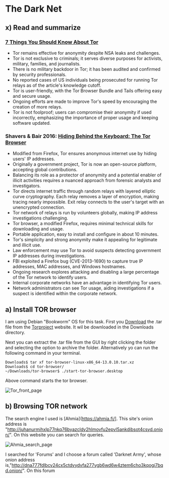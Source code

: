 # The Dark Net

## x) Read and summarize

### [7 Things You Should Know About Tor](https://www.eff.org/deeplinks/2014/07/7-things-you-should-know-about-tor)

* Tor remains effective for anonymity despite NSA leaks and challenges.
* Tor is not exclusive to criminals; it serves diverse purposes for activists, military, families, and journalists.
* There is no military backdoor in Tor; it has been audited and confirmed by security professionals.
* No reported cases of US individuals being prosecuted for running Tor relays as of the article's knowledge cutoff.
* Tor is user-friendly, with the Tor Browser Bundle and Tails offering easy and secure usage.
* Ongoing efforts are made to improve Tor's speed by encouraging the creation of more relays.
* Tor is not foolproof; users can compromise their anonymity if used incorrectly, emphasizing the importance of proper usage and keeping software updated.

### Shavers & Bair 2016: [Hiding Behind the Keyboard: The Tor Browser](https://learning.oreilly.com/library/view/hiding-behind-the/9780128033524/XHTML/B9780128033401000021/B9780128033401000021.xhtml#s0010)

* Modified from Firefox, Tor ensures anonymous internet use by hiding users' IP addresses.
* Originally a government project, Tor is now an open-source platform, accepting global contributions.
* Balancing its role as a protector of anonymity and a potential enabler of illicit activities requires a nuanced approach from forensic analysts and investigators.
* Tor directs internet traffic through random relays with layered elliptic curve cryptography. Each relay removes a layer of encryption, making tracing nearly impossible. Exit relay connects to the user's target with an unencrypted connection.
* Tor network of relays is run by volunteers globally, making IP address investigations challenging.
* Tor browser, a modified Firefox, requires minimal technical skills for downloading and usage.
* Portable application, easy to install and configure in about 10 minutes.
* Tor's simplicity and strong anonymity make it appealing for legitimate and illicit use.
* Law enforcement may use Tor to avoid suspects detecting government IP addresses during investigations.
* FBI exploited a Firefox bug (CVE-2013-1690) to capture true IP addresses, MAC addresses, and Windows hostnames.
* Ongoing research explores attacking and disabling a large percentage of the Tor network to identify users.
* Internal corporate networks have an advantage in identifying Tor users.
* Network administrators can see Tor usage, aiding investigations if a suspect is identified within the corporate network.

## a) Install TOR browser 
I am using Debian "Bookworm" OS for this task. First you [Download](https://www.torproject.org/dist/torbrowser/13.0.10/tor-browser-linux-x86_64-13.0.10.tar.xz) the .tar file from the [Torproject](https://www.torproject.org/download/) website. It wil be downloaded in the Downloads directory. 

Next you can extract the .tar file from the GUI by right clicking the folder and selecting the option to archive the folder. Alternatively yo can run the following command in your terminal.

    Downloads$ tar xf tor-browser-linux-x86_64-13.0.10.tar.xz
    Downloads$ cd tor-browser/
    ~/Downloads/tor-browser$ ./start-tor-browser.desktop 

Above command starts the tor browser.

![Tor_front_page](https://github.com/bishwasghimire22/mymarkdownexecrise/assets/144313610/0b27afa3-c5d7-4eb7-b9c2-8de5881f55a0)

    

## b) Browsing TOR network

The search engine I used is [Ahmia](https://ahmia.fi/]. This site's onion address is "http://juhanurmihxlp77nkq76byazcldy2hlmovfu2epvl5ankdibsot4csyd.onion/". On this website you can search for queries.


![Ahmia_search_page](https://github.com/bishwasghimire22/mymarkdownexecrise/assets/144313610/78ced196-dd9a-4ae7-b8a2-7f6a2cce7a2c)

I searched for 'Forums' and I choose a forum called 'Darknet Army', whose onion address is,"http://dna777fdlbcv24cx5ctdvydvfa277vgb6wd6w4ztem6cho3kqogi7bqd.onion/". On this forum

